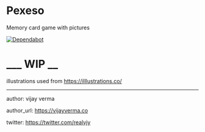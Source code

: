 # Pexeso

Memory card game with pictures 

[![Dependabot](https://badgen.net/badge/Dependabot/enabled/green?icon=dependabot)](https://dependabot.com/)

# ___ WIP __

illustrations used from https://illlustrations.co/



--------------------------------------------------------
author: vijay verma

author_url: https://vijayverma.co

twitter: https://twitter.com/realvjy